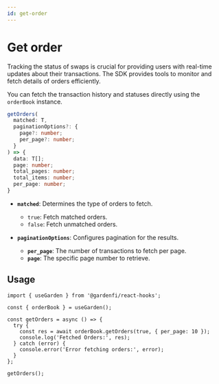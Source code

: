 ```yaml
---
id: get-order
---
```


# Get order

Tracking the status of swaps is crucial for providing users with real-time updates about their transactions. The SDK provides tools to monitor and fetch details of orders efficiently.

You can fetch the transaction history and statuses directly using the `orderBook` instance.

```typescript
getOrders(
  matched: T,
  paginationOptions?: {
    page?: number;
    per_page?: number;
  }
) => {
  data: T[];
  page: number;
  total_pages: number;
  total_items: number;
  per_page: number;
}
```

- **`matched`**: Determines the type of orders to fetch.

  - `true`: Fetch matched orders.
  - `false`: Fetch unmatched orders.

- **`paginationOptions`**: Configures pagination for the results.
  - **`per_page`**: The number of transactions to fetch per page.
  - **`page`**: The specific page number to retrieve.

## Usage

```tsx
import { useGarden } from '@gardenfi/react-hooks';

const { orderBook } = useGarden();

const getOrders = async () => {
  try {
    const res = await orderBook.getOrders(true, { per_page: 10 });
    console.log('Fetched Orders:', res);
  } catch (error) {
    console.error('Error fetching orders:', error);
  }
};

getOrders();
```
